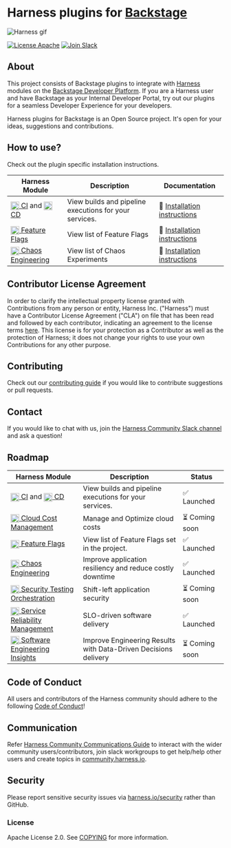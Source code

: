 # Harness plugins for [Backstage](https://backstage.io)

![Harness gif](./docs/assets/hero-animation_desktop.gif)

<!-- Add when Repository is Open Source. -->
<!-- ![GitHub](https://img.shields.io/github/license/harness/backstage-plugins?label=License&logo=Apache) -->

[![License Apache](https://img.shields.io/badge/License-Apache%202.0-blue)](https://github.com/harness/backstage-plugins/blob/main/LICENSE.md)
[![Join Slack](https://img.shields.io/badge/Join-Slack-green)](https://join.slack.com/t/harnesscommunity/shared_invite/zt-1k5lupmly-No89okNhRnhBSWQa1o69_Q)

## About

This project consists of Backstage plugins to integrate with [Harness](https://harness.io) modules on the [Backstage Developer Platform](https://backstage.io). If you are a Harness user and have Backstage as your Internal Developer Portal, try out our plugins for a seamless Developer Experience for your developers.

Harness plugins for Backstage is an Open Source project. It's open for your ideas, suggestions and contributions.

## How to use?

Check out the plugin specific installation instructions.

| Harness Module                                                                                                                                                                                                                                                                                         | Description                                            | Documentation                                            |
| ------------------------------------------------------------------------------------------------------------------------------------------------------------------------------------------------------------------------------------------------------------------------------------------------------ | ------------------------------------------------------ | -------------------------------------------------------- |
| [<img align="center" src="./docs/assets/CI%20logo.png" alt="Harness CI logo" width="20" /> CI](https://harness.io/products/continuous-integration) and [<img align="center" src="./docs/assets/CD%20logo.png" alt="Harness CD logo" width="20" /> CD](https://harness.io/products/continuous-delivery) | View builds and pipeline executions for your services. | 📘 [Installation instructions](./plugins/harness-ci-cd/) |
| [<img align="center" src="./docs/assets/Feature%20Flags%20logo.png" alt="Feature flags logo" width="20" /> Feature Flags](https://harness.io/products/feature-flags) | View list of Feature Flags | 📘 [Installation instructions](./plugins/harness-feature-flags/) |
[<img align="center" src="./docs/assets/Chaos%20logo.png" alt="Chaos engineering logo" width="20" /> Chaos Engineering](https://harness.io/products/chaos-engineering) | View list of Chaos Experiments | 📘 [Installation instructions](./plugins/harness-chaos/) |

## Contributor License Agreement

In order to clarify the intellectual property license granted with Contributions from any person or entity, Harness Inc. ("Harness") must have a Contributor License Agreement ("CLA") on file that has been read and followed by each contributor, indicating an agreement to the license terms [here](Contributor_License_Agreement.md). This license is for your protection as a Contributor as well as the protection of Harness; it does not change your rights to use your own Contributions for any other purpose.

## Contributing

<!-- Checkout contributing guide -->

Check out our [contributing guide](./docs/Contributing.md) if you would like to contribute suggestions or pull requests.

## Contact

If you would like to chat with us, join the [Harness Community Slack channel](https://join.slack.com/t/harnesscommunity/shared_invite/zt-1k5lupmly-No89okNhRnhBSWQa1o69_Q) and ask a question!

## Roadmap

| Harness Module                                                                                                                                                                                                                                                                                         | Description                                               | Status         |
| ------------------------------------------------------------------------------------------------------------------------------------------------------------------------------------------------------------------------------------------------------------------------------------------------------ | --------------------------------------------------------- | -------------- |
| [<img align="center" src="./docs/assets/CI%20logo.png" alt="Harness CI logo" width="20" /> CI](https://harness.io/products/continuous-integration) and [<img align="center" src="./docs/assets/CD%20logo.png" alt="Harness CD logo" width="20" /> CD](https://harness.io/products/continuous-delivery) | View builds and pipeline executions for your services.    | ✅ Launched    |
| [<img align="center" src="./docs/assets/Cloud%20Cost%20logo.png" alt="Cloud cost management logo" width="20" /> Cloud Cost Management](https://harness.io/products/cloud-cost)                                                                                                                         | Manage and Optimize cloud costs                           | ⏳ Coming soon |
| [<img align="center" src="./docs/assets/Feature%20Flags%20logo.png" alt="Feature flags logo" width="20" /> Feature Flags](https://harness.io/products/feature-flags)                                                                                                                                   | View list of Feature Flags set in the project.                                       | ✅ Launched |
| [<img align="center" src="./docs/assets/Chaos%20logo.png" alt="Chaos engineering logo" width="20" /> Chaos Engineering](https://harness.io/products/chaos-engineering)                                                                                                                                 | Improve application resiliency and reduce costly downtime  | ✅ Launched |
| [<img align="center" src="./docs/assets/STO%20logo.png" alt="STO logo" width="20" /> Security Testing Orchestration](https://harness.io/products/security-testing-orchestration)                                                                                                                       | Shift-left application security                           | ⏳ Coming soon |
| [<img align="center" src="./docs/assets/SRM%20logo.png" alt="SRM logo" width="20" /> Service Reliability Management](https://harness.io/products/service-reliability-management)                                                                                                                       | SLO-driven software delivery                              | ✅ Launched |
| [<img align="center" src="./docs/assets/SEI%20logo.png" alt="SEI logo" width="20" /> Software Engineering Insights](https://www.harness.io/products/software-engineering-insights)                                                                                                                       | Improve Engineering Results with Data-Driven Decisions delivery                              | ⏳ Coming soon |


## Code of Conduct

All users and contributors of the Harness community should adhere to the following [Code of Conduct](https://github.com/harness/community/blob/main/CODE_OF_CONDUCT.md)!

## Communication

Refer [Harness Community Communications Guide](https://github.com/harness-community/overview/blob/main/community_communication_guide.rst) to interact with the wider community users/contributors, join slack workgroups to get help/help other users and create topics in [community.harness.io](https://community.harness.io/).

## Security

Please report sensitive security issues via [harness.io/security](https://harness.io/security) rather than GitHub.

### License

Apache License 2.0. See [COPYING](LICENSE.md) for more information.
